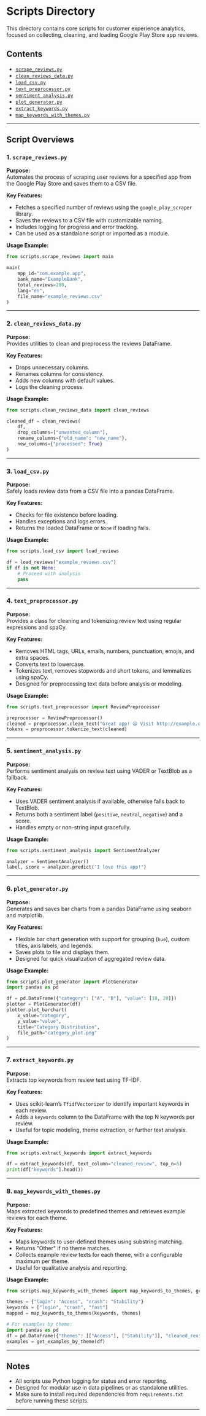 # Scripts Directory

This directory contains core scripts for customer experience analytics, focused on collecting, cleaning, and loading Google Play Store app reviews.

## Contents

- [`scrape_reviews.py`](./scrape_reviews.py)
- [`clean_reviews_data.py`](./clean_reviews_data.py)
- [`load_csv.py`](./load_csv.py)
- [`text_preprocessor.py`](./text_preprocessor.py)
- [`sentiment_analysis.py`](./sentiment_analysis.py)
- [`plot_generator.py`](./plot_generator.py)
- [`extract_keywords.py`](./extract_keywords.py)
- [`map_keywords_with_themes.py`](./map_keywords_with_themes.py)

---

## Script Overviews

### 1. `scrape_reviews.py`

**Purpose:**  
Automates the process of scraping user reviews for a specified app from the Google Play Store and saves them to a CSV file.

**Key Features:**
- Fetches a specified number of reviews using the `google_play_scraper` library.
- Saves the reviews to a CSV file with customizable naming.
- Includes logging for progress and error tracking.
- Can be used as a standalone script or imported as a module.

**Usage Example:**
```python
from scripts.scrape_reviews import main

main(
    app_id="com.example.app",
    bank_name="ExampleBank",
    total_reviews=200,
    lang="en",
    file_name="example_reviews.csv"
)
```

---

### 2. `clean_reviews_data.py`

**Purpose:**  
Provides utilities to clean and preprocess the reviews DataFrame.

**Key Features:**
- Drops unnecessary columns.
- Renames columns for consistency.
- Adds new columns with default values.
- Logs the cleaning process.

**Usage Example:**
```python
from scripts.clean_reviews_data import clean_reviews

cleaned_df = clean_reviews(
    df,
    drop_columns=["unwanted_column"],
    rename_columns={"old_name": "new_name"},
    new_columns={"processed": True}
)
```

---

### 3. `load_csv.py`

**Purpose:**  
Safely loads review data from a CSV file into a pandas DataFrame.

**Key Features:**
- Checks for file existence before loading.
- Handles exceptions and logs errors.
- Returns the loaded DataFrame or `None` if loading fails.

**Usage Example:**
```python
from scripts.load_csv import load_reviews

df = load_reviews("example_reviews.csv")
if df is not None:
    # Proceed with analysis
    pass
```

---

### 4. `text_preprocessor.py`

**Purpose:**  
Provides a class for cleaning and tokenizing review text using regular expressions and spaCy.

**Key Features:**
- Removes HTML tags, URLs, emails, numbers, punctuation, emojis, and extra spaces.
- Converts text to lowercase.
- Tokenizes text, removes stopwords and short tokens, and lemmatizes using spaCy.
- Designed for preprocessing text data before analysis or modeling.

**Usage Example:**
```python
from scripts.text_preprocessor import ReviewPreprocessor

preprocessor = ReviewPreprocessor()
cleaned = preprocessor.clean_text("Great app! 😃 Visit http://example.com")
tokens = preprocessor.tokenize_text(cleaned)
```

---

### 5. `sentiment_analysis.py`

**Purpose:**  
Performs sentiment analysis on review text using VADER or TextBlob as a fallback.

**Key Features:**
- Uses VADER sentiment analysis if available, otherwise falls back to TextBlob.
- Returns both a sentiment label (`positive`, `neutral`, `negative`) and a score.
- Handles empty or non-string input gracefully.

**Usage Example:**
```python
from scripts.sentiment_analysis import SentimentAnalyzer

analyzer = SentimentAnalyzer()
label, score = analyzer.predict("I love this app!")
```

---

### 6. `plot_generator.py`

**Purpose:**  
Generates and saves bar charts from a pandas DataFrame using seaborn and matplotlib.

**Key Features:**
- Flexible bar chart generation with support for grouping (`hue`), custom titles, axis labels, and legends.
- Saves plots to file and displays them.
- Designed for quick visualization of aggregated review data.

**Usage Example:**
```python
from scripts.plot_generator import PlotGenerator
import pandas as pd

df = pd.DataFrame({"category": ["A", "B"], "value": [10, 20]})
plotter = PlotGenerator(df)
plotter.plot_barchart(
    x_value="category",
    y_value="value",
    title="Category Distribution",
    file_path="category_plot.png"
)
```

---

### 7. `extract_keywords.py`

**Purpose:**  
Extracts top keywords from review text using TF-IDF.

**Key Features:**
- Uses scikit-learn’s `TfidfVectorizer` to identify important keywords in each review.
- Adds a `keywords` column to the DataFrame with the top N keywords per review.
- Useful for topic modeling, theme extraction, or further text analysis.

**Usage Example:**
```python
from scripts.extract_keywords import extract_keywords

df = extract_keywords(df, text_column="cleaned_review", top_n=5)
print(df["keywords"].head())
```

---

### 8. `map_keywords_with_themes.py`

**Purpose:**  
Maps extracted keywords to predefined themes and retrieves example reviews for each theme.

**Key Features:**
- Maps keywords to user-defined themes using substring matching.
- Returns "Other" if no theme matches.
- Collects example review texts for each theme, with a configurable maximum per theme.
- Useful for qualitative analysis and reporting.

**Usage Example:**
```python
from scripts.map_keywords_with_themes import map_keywords_to_themes, get_examples_by_theme

themes = {"login": "Access", "crash": "Stability"}
keywords = ["login", "crash", "fast"]
mapped = map_keywords_to_themes(keywords, themes)

# For examples by theme:
import pandas as pd
df = pd.DataFrame({"themes": [["Access"], ["Stability"]], "cleaned_review": ["review1", "review2"]})
examples = get_examples_by_theme(df)
```

---

## Notes

- All scripts use Python logging for status and error reporting.
- Designed for modular use in data pipelines or as standalone utilities.
- Make sure to install required dependencies from ```requirements.txt``` before running these scripts.

---